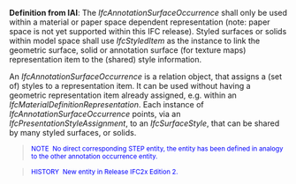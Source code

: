 ﻿**Definition
from IAI**:&nbsp;The _IfcAnnotationSurfaceOccurrence_ shall only be used within a material or paper space dependent representation (note: paper space is not yet supported within this IFC release).&nbsp;Styled surfaces or solids within model space shall use _IfcStyledItem_ as the instance to link the geometric surface, solid or annotation surface (for texture maps) representation item to the (shared) style information.

An _IfcAnnotationSurfaceOccurrence_ is a relation object, that assigns a (set of) styles to a representation item. It can be used without having a geometric representation item already assigned, e.g. within an _IfcMaterialDefinitionRepresentation_. Each instance of _IfcAnnotationSurfaceOccurrence_&nbsp;points, via an _IfcPresentationStyleAssignment_, to an _IfcSurfaceStyle_, that can be shared by many styled surfaces, or solids.

> <font color="#0000ff"><small>NOTE&nbsp;
No direct
corresponding STEP
entity, the entity has been defined in analogy to the other annotation
occurrence entity.</small> </font>

> <small><font color="#0000ff">HISTORY&nbsp;
New entity in
Release IFC2x Edition 2.</font><font color="#ff0000"><br>
  </font></small>
